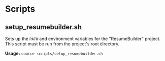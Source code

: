 <!----------------------------------------------------------------------- 
	This is part of the documentation of Deployo.io Resume Builder System.
	Copyright (C) 2025
	Leila Otto Algarve
	Licensed under the GNU Free Documentation License v1.3 or later.
    See LICENSE-DOCUMENTATION for details. 
------------------------------------------------------------------------>
# Scripts

## setup_resumebuilder.sh

Sets up the `PATH` and environment variables for the "ResumeBuilder" project. This script must be run from the project's root directory.

**Usage:** `source scripts/setup_resumebuilder.sh`
